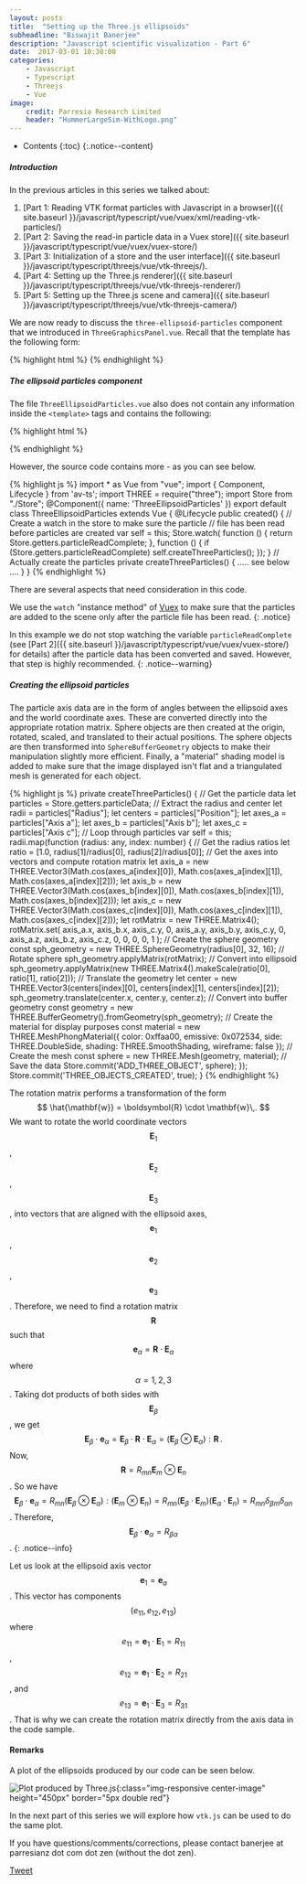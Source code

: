 ```yaml
---
layout: posts
title:  "Setting up the Three.js ellipsoids"
subheadline: "Biswajit Banerjee"
description: "Javascript scientific visualization - Part 6"
date:  2017-03-01 10:30:00
categories:
    - Javascript
    - Typescript
    - Threejs
    - Vue
image:
    credit: Parresia Research Limited
    header: "HummerLargeSim-WithLogo.png"
---
```


- Contents
{:toc}
{:.notice--content}

##### Introduction #####
In the previous articles in this series we talked about:

1. [Part 1: Reading VTK format particles with Javascript in a browser]({{ site.baseurl }}/javascript/typescript/vue/vuex/xml/reading-vtk-particles/)
2. [Part 2: Saving the read-in particle data in a Vuex store]({{ site.baseurl }}/javascript/typescript/vue/vuex/vuex-store/)
3. [Part 3: Initialization of a store and the user interface]({{ site.baseurl }}/javascript/typescript/threejs/vue/vtk-threejs/).
4. [Part 4: Setting up the Three.js renderer]({{ site.baseurl }}/javascript/typescript/threejs/vue/vtk-threejs-renderer/)
5. [Part 5: Setting up the Three.js scene and camera]({{ site.baseurl }}/javascript/typescript/threejs/vue/vtk-threejs-camera/)

We are now ready to discuss the `three-ellipsoid-particles` component that we introduced in 
`ThreeGraphicsPanel.vue`.  Recall that the template has the following form:

{% highlight html %}
<template>
  <div id='three-graphics-container'>
    <div class="uk-card uk-card-default uk-card-large">
      <div class="uk-card-body">
        <three-renderer v-bind:size="{w:500, h:500}">
          <three-scene v-bind:size="size"> 
            <three-camera v-bind:size="size" v-bind:position="{x: 100,  z: 15 }">
            </three-camera>
            <three-ellipsoid-particles> </three-ellipsoid-particles>
          </three-scene>
        </three-renderer>
      </div>
    </div>
  </div>
</template>
{% endhighlight %}

##### The ellipsoid particles component #####
The file `ThreeEllipsoidParticles.vue` also does not contain any information inside the
`<template>` tags and contains the following:

{% highlight html %}
<template> </template>
<script src="./ThreeEllipsoidParticles.ts"> </script>
{% endhighlight %}

However, the source code contains more - as you can see below.

{% highlight js %}
import * as Vue from "vue";
import { Component, Lifecycle } from 'av-ts';
import THREE = require("three");
import Store from "./Store";
@Component({
  name: 'ThreeEllipsoidParticles'
})
export default class ThreeEllipsoidParticles extends Vue {
  @Lifecycle
  public created() {
    // Create a watch in the store to make sure the particle
    // file has been read before particles are created
    var self = this;
    Store.watch(
      function () {
        return Store.getters.particleReadComplete;
      },
      function () {
        if (Store.getters.particleReadComplete)
          self.createThreeParticles();
      });
  }
  // Actually create the particles
  private createThreeParticles() {
    ..... see below ....
  }
}
{% endhighlight %}

There are several aspects that need consideration in this code.

We use the `watch` "instance method" of [Vuex](https://vuex.vuejs.org/en/api.html) to make sure that
the particles are added to the scene only after the particle file has been read.
{: .notice}

In this example
we do not stop watching the variable `particleReadComplete` (see [Part 2]({{ site.baseurl }}/javascript/typescript/vue/vuex/vuex-store/) for details) after the particle data has been converted and saved.  However, that step is highly recommended.
{: .notice--warning}

##### Creating the ellipsoid particles #####
The particle axis data are in the form of angles between the ellipsoid axes and the world coordinate axes.
These are converted directly into the appropriate rotation matrix.  Sphere objects are then created at
the origin, rotated, scaled, and translated to their actual positions.  The sphere objects are then
transformed into `SphereBufferGeometry` objects to make their manipulation slightly more efficient.
Finally, a "material" shading model is added to make sure that the image displayed isn't flat and
a triangulated mesh is generated for each object.

{% highlight js %}
  private createThreeParticles() {
    // Get the particle data
    let particles = Store.getters.particleData;
    // Extract the radius and center
    let radii = particles["Radius"];
    let centers = particles["Position"];
    let axes_a = particles["Axis a"];
    let axes_b = particles["Axis b"];
    let axes_c = particles["Axis c"];
    // Loop through particles
    var self = this;
    radii.map(function (radius: any, index: number) {
      // Get the radius ratios
      let ratio = [1.0, radius[1]/radius[0], radius[2]/radius[0]];
      // Get the axes into vectors and compute rotation matrix
      let axis_a = 
        new THREE.Vector3(Math.cos(axes_a[index][0]), 
                          Math.cos(axes_a[index][1]), 
                          Math.cos(axes_a[index][2]));
      let axis_b = 
        new THREE.Vector3(Math.cos(axes_b[index][0]), 
                          Math.cos(axes_b[index][1]), 
                          Math.cos(axes_b[index][2]));
      let axis_c = 
        new THREE.Vector3(Math.cos(axes_c[index][0]), 
                          Math.cos(axes_c[index][1]), 
                          Math.cos(axes_c[index][2]));
      let rotMatrix = new THREE.Matrix4();
      rotMatrix.set(
        axis_a.x, axis_b.x, axis_c.y, 0,
        axis_a.y, axis_b.y, axis_c.y, 0,
        axis_a.z, axis_b.z, axis_c.z, 0,
        0, 0, 0, 1
        );
      // Create the sphere geometry
      const sph_geometry = new THREE.SphereGeometry(radius[0], 32, 16);
      // Rotate sphere 
      sph_geometry.applyMatrix(rotMatrix);
      // Convert into ellipsoid
      sph_geometry.applyMatrix(new THREE.Matrix4().makeScale(ratio[0], ratio[1], ratio[2]));
      // Translate the geometry
      let center = new THREE.Vector3(centers[index][0], centers[index][1], centers[index][2]);
      sph_geometry.translate(center.x, center.y, center.z);
      // Convert into buffer geometry
      const geometry = new THREE.BufferGeometry().fromGeometry(sph_geometry);
      // Create the material for display purposes
      const material = new THREE.MeshPhongMaterial({
        color: 0xffaa00,
        emissive: 0x072534,
        side: THREE.DoubleSide,
        shading: THREE.SmoothShading,
        wireframe: false
      });
      // Create the mesh
      const sphere = new THREE.Mesh(geometry, material);
      // Save the data
      Store.commit('ADD_THREE_OBJECT', sphere);
    });
    Store.commit('THREE_OBJECTS_CREATED', true);
  }
{% endhighlight %}

The rotation matrix performs a transformation of the form
$$
  \hat{\mathbf{w}} = \boldsymbol{R} \cdot \mathbf{w}\,.
$$
We want to rotate the world coordinate vectors
$$\mathbf{E}_1$$, $$\mathbf{E}_2$$, $$\mathbf{E}_3$$, 
into vectors that are aligned with the ellipsoid axes,
$$\mathbf{e}_1$$, $$\mathbf{e}_2$$, $$\mathbf{e}_3$$. 
Therefore, we need to find a rotation matrix $$\boldsymbol{R}$$
such that $$\mathbf{e}_\alpha = \boldsymbol{R}\cdot\mathbf{E}_\alpha$$
where $$\alpha = 1,2,3$$. Taking dot products of both sides with
$$\mathbf{E}_\beta$$, we get
$$\mathbf{E}_\beta\cdot\mathbf{e}_\alpha =
\mathbf{E}_\beta\cdot\boldsymbol{R}\cdot\mathbf{E}_\alpha = 
(\mathbf{E}_\beta\otimes\mathbf{E}_\alpha):\boldsymbol{R} \,.
$$ Now, $$\boldsymbol{R} = R_{mn} \mathbf{E}_m \otimes \mathbf{E}_n$$.
So we have
$$\mathbf{E}_\beta\cdot\mathbf{e}_\alpha =
  R_{mn} (\mathbf{E}_\beta\otimes\mathbf{E}_\alpha): (\mathbf{E}_m \otimes \mathbf{E}_n)
  = R_{mn} (\mathbf{E}_\beta\cdot\mathbf{E}_m) (\mathbf{E}_\alpha \cdot \mathbf{E}_n)
  = R_{mn} \delta_{\beta m} \delta_{\alpha n}$$.
Therefore, $$ \mathbf{E}_\beta\cdot\mathbf{e}_\alpha = R_{\beta\alpha}$$.
{: .notice--info}

Let us look at the ellipsoid axis vector $$\mathbf{e}_1 = \mathbf{e}_a$$.  This vector has
components $$(e_{11}, e_{12}, e_{13})$$ where $$e_{11} = \mathbf{e}_1 \cdot \mathbf{E}_1 = R_{11}$$,
$$e_{12} = \mathbf{e}_1 \cdot \mathbf{E}_2 = R_{21}$$, and $$e_{13} = \mathbf{e}_1 \cdot \mathbf{E}_3 = R_{31}$$.  That is why we can create the rotation matrix directly from the axis data in
the code sample.

#### Remarks ####
A plot of the ellipsoids produced by our code can be seen below.

![Plot produced by Three.js]({{site.baseurl}}/assets/blogimg/ThreeGraphicsPanel.jpg){:class="img-responsive center-image" height="450px" border="5px double red"}

In the next part of this series we will explore how `vtk.js` can be used to do the same plot.

If you have questions/comments/corrections, please contact banerjee at parresianz dot com dot zen (without the dot zen).


<a class="twitter-share-button" href="https://twitter.com/intent/tweet" data-via="parresianz"> Tweet</a>
<script src="//platform.linkedin.com/in.js" type="text/javascript">
  lang: en_US
</script>
<script type="IN/Share" data-counter="right"></script>

